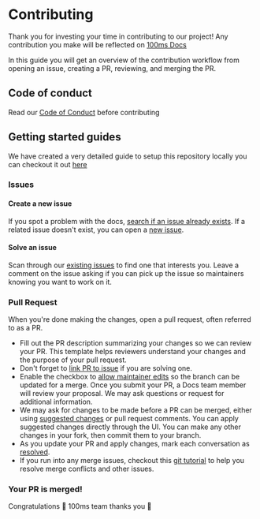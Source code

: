 # Contributing

Thank you for investing your time in contributing to our project! Any contribution you make will be reflected on [100ms Docs](https://docs.100ms.live/)

In this guide you will get an overview of the contribution workflow from opening an issue, creating a PR, reviewing, and merging the PR.

## Code of conduct

Read our [Code of Conduct](CODE_OF_CONDUCT.md) before contributing

## Getting started guides

We have created a very detailed guide to setup this repository locally you can checkout it out [here](https://github.com/100mslive/100ms-docs#-getting-started)

### Issues

#### Create a new issue

If you spot a problem with the docs, [search if an issue already exists](https://docs.github.com/en/github/searching-for-information-on-github/searching-on-github/searching-issues-and-pull-requests#search-by-the-title-body-or-comments). If a related issue doesn't exist, you can open a [new issue](https://github.com/100mslive/100ms-docs//issues/new).

#### Solve an issue

Scan through our [existing issues](https://github.com/100mslive/100ms-docs/issues) to find one that interests you. Leave a comment on the issue asking if you can pick up the issue so maintainers knowing you want to work on it.

### Pull Request

When you're done making the changes, open a pull request, often referred to as a PR.

-   Fill out the PR description summarizing your changes so we can review your PR. This template helps reviewers understand your changes and the purpose of your pull request.
-   Don't forget to [link PR to issue](https://docs.github.com/en/issues/tracking-your-work-with-issues/linking-a-pull-request-to-an-issue) if you are solving one.
-   Enable the checkbox to [allow maintainer edits](https://docs.github.com/en/github/collaborating-with-issues-and-pull-requests/allowing-changes-to-a-pull-request-branch-created-from-a-fork) so the branch can be updated for a merge. Once you submit your PR, a Docs team member will review your proposal. We may ask questions or request for additional information.
-   We may ask for changes to be made before a PR can be merged, either using [suggested changes](https://docs.github.com/en/github/collaborating-with-issues-and-pull-requests/incorporating-feedback-in-your-pull-request) or pull request comments. You can apply suggested changes directly through the UI. You can make any other changes in your fork, then commit them to your branch.
-   As you update your PR and apply changes, mark each conversation as [resolved](https://docs.github.com/en/github/collaborating-with-issues-and-pull-requests/commenting-on-a-pull-request#resolving-conversations).
-   If you run into any merge issues, checkout this [git tutorial](https://lab.github.com/githubtraining/managing-merge-conflicts) to help you resolve merge conflicts and other issues.

### Your PR is merged!

Congratulations 🎉 100ms team thanks you 🥳
